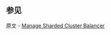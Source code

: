 ## 参见

原文 - [Manage Sharded Cluster Balancer]( https://docs.mongodb.com/manual/tutorial/manage-sharded-cluster-balancer/ )

